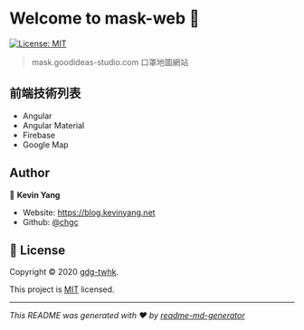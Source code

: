 # Welcome to mask-web 👋

[![License: MIT](https://img.shields.io/badge/License-MIT-yellow.svg)](#)

> mask.goodideas-studio.com 口罩地圖網站

## 前端技術列表

- Angular
- Angular Material
- Firebase
- Google Map

## Author

👤 **Kevin Yang**

- Website: https://blog.kevinyang.net
- Github: [@chgc](https://github.com/chgc)

## 📝 License

Copyright © 2020 [gdg-twhk](https://github.com/gdg-twhk).

This project is [MIT](https://github.com/gdg-twhk/mask-web/blob/master/LICENSE) licensed.

---

_This README was generated with ❤️ by [readme-md-generator](https://github.com/kefranabg/readme-md-generator)_
